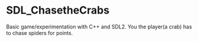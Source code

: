 # SDL_ChasetheCrabs

Basic game/experimentation with C++ and SDL2. You the player(a crab) has to chase spiders for points.
